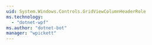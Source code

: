 ```yaml
---
uid: System.Windows.Controls.GridViewColumnHeaderRole
ms.technology: 
  - "dotnet-wpf"
ms.author: "dotnet-bot"
manager: "wpickett"
---
```

